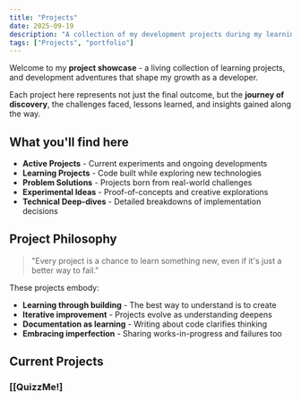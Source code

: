 ```yaml
---
title: "Projects"
date: 2025-09-19
description: "A collection of my development projects during my learning journeys"
tags: ["Projects", "portfolio"]
---
```

Welcome to my **project showcase** - a living collection of learning projects, and development adventures that shape my growth as a developer.

Each project here represents not just the final outcome, but the **journey of discovery**, the challenges faced, lessons learned, and insights gained along the way.

## What you'll find here
- **Active Projects** - Current experiments and ongoing developments
- **Learning Projects** - Code built while exploring new technologies
- **Problem Solutions** - Projects born from real-world challenges
- **Experimental Ideas** - Proof-of-concepts and creative explorations
- **Technical Deep-dives** - Detailed breakdowns of implementation decisions

## Project Philosophy
> "Every project is a chance to learn something new, even if it's just a better way to fail."

These projects embody:
- **Learning through building** - The best way to understand is to create
- **Iterative improvement** - Projects evolve as understanding deepens  
- **Documentation as learning** - Writing about code clarifies thinking
- **Embracing imperfection** - Sharing works-in-progress and failures too
## Current Projects
### [[QuizzMe!]